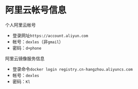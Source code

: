 # 阿里云帐号信息



个人阿里云帐号

- 登录网址`https://account.aliyun.com`
- 帐号：`dexles`（非`gmail`）
- 密码：`d+phone`



阿里云镜像服务信息

- 登录命令`docker login registry.cn-hangzhou.aliyuncs.com`
- 帐号：`dexles`
- 密码：`Kl`
